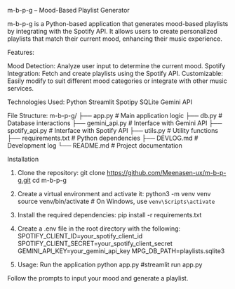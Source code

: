 m-b-p-g – Mood-Based Playlist Generator

m-b-p-g is a Python-based application that generates mood-based playlists by integrating with the Spotify API. It allows users to create personalized playlists that match their current mood, enhancing their music experience.

Features:

Mood Detection: Analyze user input to determine the current mood.
Spotify Integration: Fetch and create playlists using the Spotify API.
Customizable: Easily modify to suit different mood categories or integrate with other music services.

Technologies Used:
Python
Streamlit
Spotipy
SQLite
Gemini API

File Structure:
m-b-p-g/
├── app.py            # Main application logic
├── db.py             # Database interactions
├── gemini_api.py     # Interface with Gemini API
├── spotify_api.py    # Interface with Spotify API
├── utils.py          # Utility functions
├── requirements.txt  # Python dependencies
├── DEVLOG.md         # Development log
└── README.md         # Project documentation

Installation

1. Clone the repository:
   git clone https://github.com/Meenasen-ux/m-b-p-g.git
   cd m-b-p-g

2. Create a virtual environment and activate it:
   python3 -m venv venv
   source venv/bin/activate  # On Windows, use `venv\Scripts\activate`

3. Install the required dependencies:
   pip install -r requirements.txt

4. Create a .env file in the root directory with the following:
   SPOTIFY_CLIENT_ID=your_spotify_client_id
   SPOTIFY_CLIENT_SECRET=your_spotify_client_secret
   GEMINI_API_KEY=your_gemini_api_key
   MPG_DB_PATH=playlists.sqlite3

5. Usage:
   Run the application
   python app.py #streamlit run app.py

Follow the prompts to input your mood and generate a playlist.

 
